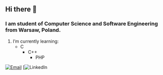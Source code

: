 ## Hi there 👋

### I am student of Computer Science and Software Engineering from Warsaw, Poland.

1. I’m currently learning:
   - C
     - C++
       - PHP

[![Email](https://img.shields.io/badge/Email-Contact-blue?logo=gmail&logoColor=white)](mailto:alicja.stefanska44@gmail.com)
[![LinkedIn](https://www.linkedin.com/in/alicjastefa%C5%84ska/)
